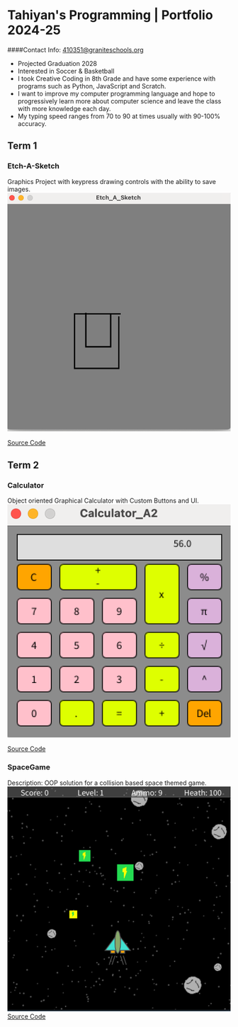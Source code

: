 # Tahiyan's Programming | Portfolio 2024-25
####Contact Info: 410351@graniteschools.org
* Projected Graduation 2028 
* Interested in Soccer & Basketball
* I took Creative Coding in 8th Grade and have some experience with programs such as Python, JavaScript and Scratch.
* I want to improve my computer programming language and hope to progressively learn more about computer science and leave the class with more knowledge each day.
* My typing speed ranges from 70 to 90 at times usually with 90-100% accuracy. 

## Term 1
### Etch-A-Sketch
Graphics Project with keypress drawing controls with the ability to save images.
![Running App](https://github.com/Tahiyan-Islam/programmingportfolio2024/blob/main/images/Etch%20A%20Sketch.png)

[Source Code](https://github.com/Tahiyan-Islam/programmingportfolio2024/tree/main/src/Etch_A_Sketch)

## Term 2
### Calculator 
Object oriented Graphical Calculator with Custom Buttons and UI.
![Running App](https://github.com/Tahiyan-Islam/programmingportfolio2024/blob/main/images/Calculator.png)

[Source Code](https://github.com/Tahiyan-Islam/programmingportfolio2024/tree/main/src/Calculator_A2)

### SpaceGame 
Description: OOP solution for a collision based space themed game.
![Running App](https://github.com/Tahiyan-Islam/programmingportfolio2024/blob/main/images/SpaceGame.png)
[Source Code](https://github.com/Tahiyan-Islam/programmingportfolio2024/tree/main/src/Space_Game)
